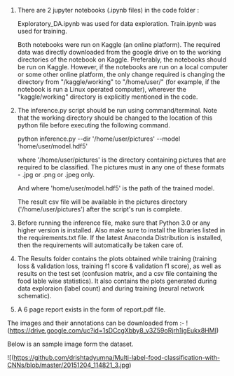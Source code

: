 1. There are 2 jupyter notebooks (.ipynb files) in the code folder :

	Exploratory_DA.ipynb was used for data exploration.
   	Train.ipynb was used for training.
   
   Both notebooks were run on Kaggle (an online platform). The required data was directly downloaded from the google drive on to the
   working directories of the notebook on Kaggle. Preferably, the notebooks should be run on Kaggle. However, if the notebooks are run
   on a local computer or some other online platform, the only change required is changing the directory from "/kaggle/working" to 
   "/home/user/" (for example, if the notebook is run a Linux operated computer), wherever the "kaggle/working" directory is explicitly 
   mentioned in the code.
   

2. The inference.py script should be run using command/terminal. Note that the working directory should be changed to the location of this
   python file before executing the following command.

	python inference.py --dir '/home/user/pictures' --model 'home/user/model.hdf5'

   where '/home/user/pictures' is the directory containing pictures that are required to be classified. The pictures must in any one of these
   formats - .jpg or .png or .jpeg only.
   
   And where 'home/user/model.hdf5' is the path of the trained model.

   The result csv file will be available in the pictures directory ('/home/user/pictures') after the script's run is complete.

3. Before running the inference file, make sure that Python 3.0 or any higher version is installed. Also make sure to install the libraries
   listed in the requirements.txt file. If the latest Anaconda Distribution is installed, then the requirements will automatically be taken 
   care of.

4. The Results folder contains the plots obtained while training (training loss & validation loss, training f1 score & validation f1 score), 	as well as results on the test set (confusion matrix, and a csv file containing the food lable wise statistics). It also contains the
   plots generated during data exploraion (label count) and during training (neural network schematic).  

5. A 6 page report exists in the form of report.pdf file.

The images and their annotations can be downloaded from :- !(https://drive.google.com/uc?id=1sDCcgXbby8_v3Z59oRjrh1igEukx8HMI)

Below is an sample image form the dataset.

![(https://github.com/drishtadyumna/Multi-label-food-classification-with-CNNs/blob/master/20151204_114821_3.jpg)

	
